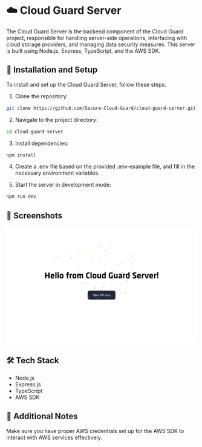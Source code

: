 # ☁️ Cloud Guard Server
The Cloud Guard Server is the backend component of the Cloud Guard project, responsible for handling server-side operations, interfacing with cloud storage providers, and managing data security measures. This server is built using Node.js, Express, TypeScript, and the AWS SDK.

## 🚀 Installation and Setup
To install and set up the Cloud Guard Server, follow these steps:

1. Clone the repository:

```bash
git clone https://github.com/Secure-Cloud-Guard/cloud-guard-server.git
```

2. Navigate to the project directory:

```bash
cd cloud-guard-server
```

3. Install dependencies:

```bash
npm install
```

4. Create a .env file based on the provided .env-example file, and fill in the necessary environment variables.

5. Start the server in development mode:

```bash
npm run dev
```

## 📸 Screenshots

![App Screenshot](https://github.com/Dmytro27Ind/images/blob/main/cloud-guard-server-1.png)

## 🛠️ Tech Stack
- Node.js
- Express.js
- TypeScript
- AWS SDK

## 📝 Additional Notes
Make sure you have proper AWS credentials set up for the AWS SDK to interact with AWS services effectively.
